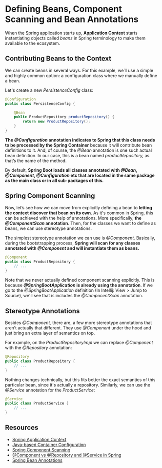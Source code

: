 # Defining Beans, Component Scanning and Bean Annotations

When the Spring application starts up, **Application Context** starts instantiating objects called _beans_ in Spring terminology to make them available to the ecosystem.

## Contributing Beans to the Context
We can create beans in several ways. For this example, we’ll use a simple and highly common option: a configuration class where we manually define a bean.

Let's create a new _PersistenceConfig_ class:

```java
@Configuration
public class PersistenceConfig {

    @Bean
    public ProductRepository productRepository() {
        return new ProductRepository();
    }
}
```

**The _@Configuration_ annotation indicates to Spring that this class needs to be processed by the Spring Container** because it will contribute bean definitions to it. And, of course, the _@Bean_ annotation is one such actual bean definition. In our case, this is a bean named _productRepository,_ as that’s the name of the method.

By default, **Spring Boot loads all classes annotated with _@Bean_, _@Component_, _@Configuration_ etc that are located in the same package as the main class or in all sub-packages of this.**

## Spring Component Scanning

Now, let’s see how we can move from explicitly defining a bean to **letting the context discover that bean on its own**. As it's common in Spring, this can be achieved with the help of annotations. More specifically, **the _@ComponentScan_ annotation**. Then, for the classes we want to define as beans, we can use stereotype annotations.

The simplest stereotype annotation we can use is _@Component._ Basically, during the bootstrapping process, **Spring will scan for any classes annotated with _@Component_ and will instantiate them as beans.**

```java
@Component
public class ProductRepository {
    // ...
}
```

Note that we never actually defined component scanning explicitly. This is because **_@SpringBootApplication_ is already using the annotation**. If we go to the _@SpringBootApplication_ definition (In Intellij: View > Jump to Source), we'll see that is includes the _@ComponentScan_ annotation.

## Stereotype Annotations
Besides _@Component,_ there are, a few more stereotype annotations that aren’t actually that different. They use _@Component_ under the hood and just bring an extra layer of semantics on top.

For example, on the _ProductRepositoryImpl_ we can replace _@Component_ with the _@Repository_ annotation:

```java
@Repository
public class ProductRepository {
    // ...
}
```

Nothing changes technically, but this fits better the exact semantics of this particular bean, since it's actually a repository. Similarly, we can use the _@Service_ annotation for the _ProductService_:

```java
@Service
public class ProductService {
    // ...
}
```

## Resources
- [Spring Application Context](https://docs.spring.io/spring/docs/current/spring-framework-reference/core.html#beans-basics)
- [Java-based Container Configuration](https://docs.spring.io/spring/docs/current/spring-framework-reference/core.html#beans-java)
- [Spring Component Scanning](https://www.baeldung.com/spring-component-scanning)
- [@Component vs @Repository and @Service in Spring](https://www.baeldung.com/spring-component-repository-service)
- [Spring Bean Annotations](https://www.baeldung.com/spring-bean-annotations)

